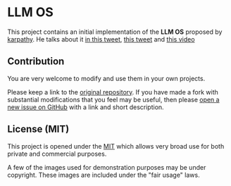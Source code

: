 # LLM OS

This project contains an initial implementation of the **LLM OS** proposed by [karpathy].
He talks about it [in this tweet][tweet1], [this tweet][tweet2] and [this video]

[karpathy]: https://twitter.com/karpathy/status/1723140519554105733
[tweet1]: https://twitter.com/karpathy/status/1723140519554105733
[tweet2]: https://twitter.com/karpathy/status/1707437820045062561
[this video]: https://youtu.be/zjkBMFhNj_g?t=2535

## Contribution

You are very welcome to modify and use them in your own projects.

Please keep a link to the [original repository]. If you have made a fork with
substantial modifications that you feel may be useful, then please
[open a new issue on GitHub][issues] with a link and short description.

## License (MIT)

This project is opened under the [MIT][license] which allows very broad use for
both private and commercial purposes.

A few of the images used for demonstration purposes may be under copyright.
These images are included under the "fair usage" laws.

[original repository]: https://github.com/victor-iyi/llm-os
[issues]: https://github.com/victor-iyi/llm-os/issues
[license]: ./LICENSE
